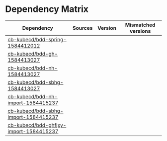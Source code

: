 # Dependency Matrix

Dependency | Sources | Version | Mismatched versions
---------- | ------- | ------- | -------------------
[cb-kubecd/bdd-spring-1584412012](https://github.com/cb-kubecd/bdd-spring-1584412012.git) |  | []() | 
[cb-kubecd/bdd-gh-1584413027](https://github.com/cb-kubecd/bdd-gh-1584413027.git) |  | []() | 
[cb-kubecd/bdd-nh-1584413027](https://github.com/cb-kubecd/bdd-nh-1584413027.git) |  | []() | 
[cb-kubecd/bdd-sbhg-1584413027](https://github.com/cb-kubecd/bdd-sbhg-1584413027.git) |  | []() | 
[cb-kubecd/bdd-nh-import-1584415237](https://github.com/cb-kubecd/bdd-nh-import-1584415237.git) |  | []() | 
[cb-kubecd/bdd-sbhg-import-1584415237](https://github.com/cb-kubecd/bdd-sbhg-import-1584415237.git) |  | []() | 
[cb-kubecd/bdd-ghfjxy-import-1584415237](https://github.com/cb-kubecd/bdd-ghfjxy-import-1584415237.git) |  | []() | 
